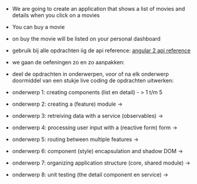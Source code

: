 - We are going to create an application that shows a list of movies and details when you click on a movies
- You can buy a movie
- on buy the movie will be listed on your personal dashboard


- gebruik bij alle opdrachten iig de api reference: [angular 2 api reference](https://angular.io/docs/ts/latest/api/)


- we gaan de oefeningen zo en zo aanpakken:
- deel de opdrachten in onderwerpen, voor of na elk onderwerp doormiddel van een stukje live coding de opdrachten uitwerken:
- onderwerp 1: creating components (list en detail) - > 1 t/m 5
- onderwerp 2: creating a (feature) module -> 
- onderwerp 3: retreiving data with a service (observables) -> 
- onderwerp 4: processing user input with a (reactive form) form ->
- onderwerp 5: routing between multiple features -> 
- onderwerp 6: component (style) encapsulation and shadow DOM ->
- onderwerp 7: organizing application structure (core, shared module) ->
- onderwerp 8: unit testing (the detail component en service) ->


